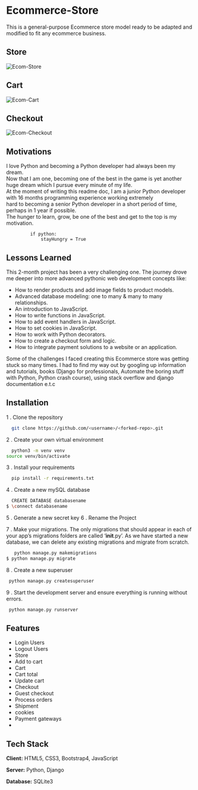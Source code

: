 # Ecommerce-Store
This is a general-purpose Ecommerce store model ready to be adapted and modified to fit any ecommerce business.  
## Store
![Ecom-Store](https://github.com/Danogbans/Ecommerce-Store/assets/89392668/22ffcf34-1be0-4c56-8d29-764c6080713c)
## Cart
![Ecom-Cart](https://github.com/Danogbans/Ecommerce-Store/assets/89392668/6d25af37-1f3b-4f0a-930a-d854fc6bc1d3)
## Checkout
![Ecom-Checkout](https://github.com/Danogbans/Ecommerce-Store/assets/89392668/55005394-4c8b-4f96-8951-12d3a00cb451)  

## Motivations
I love Python and becoming a Python developer had always been my dream.  
Now that I am one, becoming one of the best in the game is yet another huge dream which I pursue every minute of my life.  
At the moment of writing this readme doc, I am a junior Python developer with 16 months programming experience working extremely  
hard to becoming a senior Python developer in a short period of time, perhaps in 1 year if possible.  
The hunger to learn, grow, be one of the best and get to the top is my motivation.  
             
             if python:       
                 stayHungry = True  
                 
## Lessons Learned
This 2-month project has been a very challenging one. 
The journey drove me deeper into more advanced pythonic web development concepts like: 
- How to render products and add image fields to product models.
- Advanced database modeling: one to many & many to many relationships.
- An introduction to JavaScript.
- How to write functions in JavaScript.
- How to add event handlers in JavaScript.
- How to set cookies in JavaScript.
- How to work with Python decorators. 
- How to create a checkout form and logic.
- How to integrate payment solutions to a website or an application.

Some of the challenges I faced creating this Ecommerce store was getting stuck so many times. 
I had to find my way out by googling up information and tutorials, 
books (Django for professionals, Automate the boring stuff with Python, Python crash course), 
using stack overflow and django documentation e.t.c  

## Installation
1 . Clone the repository 
```bash
  git clone https://github.com/<username>/<forked-repo>.git
```
2 . Create your own virtual environment

```bash
  python3 -m venv venv
source venv/bin/activate
```
3 .  Install your requirements
```bash
  pip install -r requirements.txt
```
4 .  Create a new mySQL database
```bash
  CREATE DATABASE databasename
$ \connect databasename
```
5 . Generate a new secret key
6 . Rename the Project

7 . Make your migrations.
The only migrations that should appear in each of your app’s migrations folders are called ‘__init__.py’. 
As we have started a new database, we can delete any existing migrations and migrate from scratch.
```bash
   python manage.py makemigrations
$ python manage.py migrate
```
8 . Create a new superuser
```bash
 python manage.py createsuperuser 
```
9 . Start the development server and ensure everything is running without errors.
```bash
 python manage.py runserver
```
## Features
- Login Users
- Logout Users
- Store
- Add to cart
- Cart
- Cart total
- Update cart
- Checkout
- Guest checkout
- Process orders
- Shipment
- cookies 
- Payment gateways  
- 
## Tech Stack
**Client:** HTML5, CSS3, Bootstrap4, JavaScript

**Server:** Python, Django

**Database:** SQLite3

